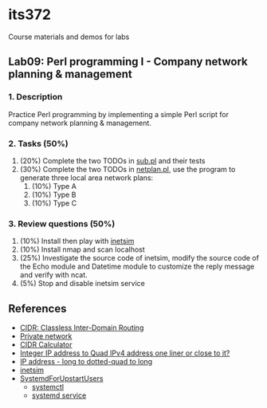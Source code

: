 # its372
Course materials and demos for labs

## Lab09: Perl programming I - Company network planning & management

### 1. Description

Practice Perl programming by implementing a simple Perl script for company network planning & management.

### 2. Tasks (50%)
1. (20%) Complete the two TODOs in [sub.pl](./code/sub.pl) and their tests
2. (30%) Complete the two TODOs in [netplan.pl](./code/netplan.pl), use the program to generate three local area network plans:
   1. (10%) Type A
   2. (10%) Type B
   3. (10%) Type C

### 3. Review questions (50%)

1. (10%) Install then play with [inetsim](https://www.inetsim.org/)
2. (10%) Install nmap and scan localhost
3. (25%) Investigate the source code of inetsim, modify the source code of the Echo module and Datetime module to customize the reply message and verify with ncat.
4. (5%) Stop and disable inetsim service

## References
* [CIDR: Classless Inter-Domain Routing](https://en.wikipedia.org/wiki/Classless_Inter-Domain_Routing)
* [Private network](https://en.wikipedia.org/wiki/Private_network)
* [CIDR Calculator](http://www.subnet-calculator.com/cidr.php)
* [Integer IP address to Quad IPv4 address one liner or close to it?](https://www.perlmonks.org/?node_id=786521)
* [IP address - long to dotted-quad to long](https://www.perlmonks.org/?node_id=546367)
* [inetsim](https://www.inetsim.org/)
* [SystemdForUpstartUsers](https://wiki.ubuntu.com/SystemdForUpstartUsers)
  * [systemctl](http://manpages.ubuntu.com/manpages/focal/man1/systemctl.1.html)
  * [systemd service](http://manpages.ubuntu.com/manpages/focal/man5/systemd.service.5.html)
